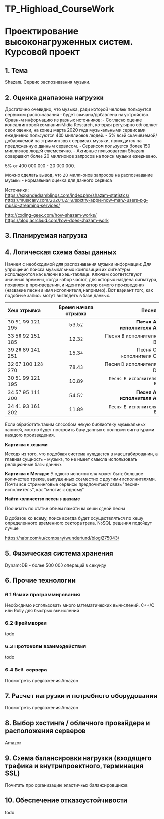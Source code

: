 # TP_Highload_CourseWork
# Проектирование высоконагруженных систем. Курсовой проект


<h2>1. Тема</h2>
Shazam. Сервис распознавания музыки.

<h2>2. Оценка диапазона нагрузки</h2>
Достаточно очевидно, что музыка, ради которой человек пользуется сервисом распознавания - будет
скачана/добавлена на устройство. 
Сравним информацию из разных источников:
- Согласно оценке консалтинговой компании Midia Research, которая регулярно обновляет свои оценки, 
    на конец марта 2020 года музыкальными сервисами ежедневно пользуются 400 миллионов людей.
- 5% всей скачиваемой/добавляемой на стриминговых сервисах музыки, приходится на предложенную данным сервисом.
- Сервисом пользуется более 150 миллионов людей ежемесячно.
- Активные пользователи Shazam совершают более 20 миллионов запросов на поиск музыки ежедневно.

5% от 400 000 000 - 20 000 000.

Можно сделать вывод, что 20 миллионов запросов на распознавание музыки - нормальная оценка для данного сервиса
    

Источники:         
https://expandedramblings.com/index.php/shazam-statistics/
https://musically.com/2020/02/19/spotify-apple-how-many-users-big-music-streaming-services/


http://coding-geek.com/how-shazam-works/
https://blog.acrcloud.com/how-does-shazam-work

<h2>3. Планируемая нагрузка</h2>



<h2>4. Логическая схема базы данных</h2>
Начнем с необходимой для распознавания музыки информации:
Для упрощения поиска музыкальных композиций их сигнатуры используются 
как ключи в хэш-таблице. Ключам соответствуют значения времени,
когда набор частот, для которых найдена сигнатура, 
появился в произведении, и идентификатор самого произведения
(название песни и имя исполнителя, например).
Вот вариант того, как подобные записи могут выглядеть в базе данных.

| Хеш отрывка  | Время начала отрывка  | Песня|
| :------------ |:---------------:| -----:|
| 30 51 99 121 195    | 53.52 | **Песня A исполнителя A**|
| 33 56 92 151 185     | 12.32        |   Песня B исполнителя B |
| 39 26 89 141 251 | 15.34        |    Песня C исполнителя C |
| 32 67 100 128 270| 78.43       |    Песня D исполнителя D |
| 30 51 99 121 195 | 10.89        |    `Песня E исполнителя E` |
| 34 57 95 111 200 | 54.52        |    **Песня A исполнителя A** |
| 34 41 93 161 202 | 11.89        |    `Песня E исполнителя E` |

Если обработать таким способом некую библиотеку музыкальных записей,
можно будет построить базу данных с полными сигнатурами каждого произведения.

**Картинка с хешами**

Исходя из того, что подобная система нуждается в масштабировании, а главная сущность - музыка, то не имеет смысла использовать
реляционные базы данных. 


**Картинка с Меладзе**
У одного исполнителя может быть большое количество треков, выпущенных совместно с другими исполнителями. 
Почти все стриминговые сервисы предпочитают связь "песня-исполнитель", как "многие к одному"


**Найти количество песен в шазаме**


Посчитать по статье объем памяти на хеши одной песни


В добавок ко всему, поиск всегда будет осуществляться по хешу определенного временного сектора трека. NoSQL решения подойдут лучше 


https://habr.com/ru/company/wunderfund/blog/275043/

<h2>5. Физическая система хранения</h2>

DynamoDB - более 500 000 операций в секунду


<h2>6. Прочие технологии</h2>

<h3>6.1 Языки программирования</h3>
Необходимо использовать много математических вычислений. 
C++/C или Ruby для быстрых вычислений

<h3>6.2 Фреймворки</h3>
todo
<h3>6.3 Протоколы взаимодействия</h3>
todo
<h3>6.4 Веб-сервера </h3>
Посмотреть предложения Amazon

<h2>7. Расчет нагрузки и потребного оборудования</h2>
Посмотреть предложения Amazon

<h2>8. Выбор хостинга / облачного провайдера и расположения серверов</h2>
Amazon

<h2>9. Схема балансировки нагрузки (входящего трафика и внутрипроектного, терминация SSL)</h2>
Почитать про организацию эластичных балансировщиков

<h2>10. Обеспечение отказоустойчивости</h2>
todo
